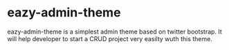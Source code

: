 # eazy-admin-theme

eazy-admin-theme is a simplest admin theme based on twitter bootstrap. It will help developer to start a CRUD project very easilty wuth this theme.
